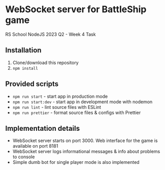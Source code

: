 # WebSocket server for BattleShip game

RS School NodeJS 2023 Q2 - Week 4 Task

## Installation

1. Clone/download this repository
2. `npm install`

## Provided scripts

- `npm run start` - start app in production mode
- `npm run start:dev` - start app in development mode with nodemon
- `npm run lint` - lint source files with ESLint
- `npm run prettier` - format source files & configs with Prettier

## Implementation details

- WebSocket server starts on port 3000. Web interface for the game is available on port 8181
- WebSocket server logs informational messages & info about problems to console
- Simple dumb bot for single player mode is also implemented
